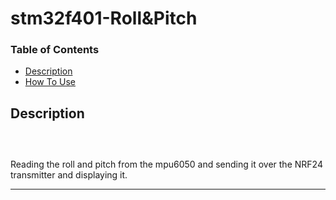 # stm32f401-Roll&Pitch

### Table of Contents

- [Description](#description)
- [How To Use](#how-to-use)

## Description
##### <br>
Reading the roll and pitch from the mpu6050 and sending it over the NRF24 transmitter and displaying it.

---


